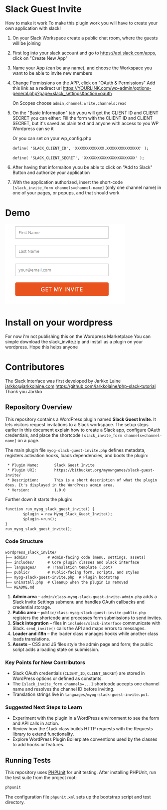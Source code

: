 # Slack Guest Invite
How to make it work
To make this plugin work you will have to create your own application with slack!

1. On your Slack Workspace create a public chat room, where the guests will be joining
2. First log into your slack account and go to https://api.slack.com/apps, click on "Create New App"
3. Name your App (can be any name), and choose the Workspace you want to be able to invite new members
4. Change Permissions on the APP, click on "OAuth & Permissions"
    Add this link as a redirect url
    https://YOURLINK.com/wp-admin/options-general.php?page=slack_settings&action=oauth

    On Scopes choose
    `admin,channel:write,channels:read`

5. On the "Basic Information" tab yuou will get the CLIENT ID and CLIENT SECRET you can either:
    Fill the form with the CLIENT ID and CLIENT SECRET, but it's saved as plain text and anyone with access to you WP Wordpress can se it

    Or you can set on your wp_config.php

    `define( 'SLACK_CLIENT_ID', 'XXXXXXXXXXXXX.XXXXXXXXXXXXXXX' );`

    `define( 'SLACK_CLIENT_SECRET', 'XXXXXXXXXXXXXXXXXXXXXXX' );`
    
6. After having that informaiton yuou be able to click on "Add to Slack" Button and authorize your application
7. With the application authorized, insert the short-code `[slack_invite_form channels=channel-name]` (only one channel name) in one of your pages, or popups, and that should work

# Demo
![Invite demo](/invite_demo.png)

# Install on your wordpress
For now i'm not publishing this on the Wordpress Marketplace 
You can simple download the slack_invite.zip and install as a plugin on your wordpress.
Hope this helps anyone
# Contributores 
The Slack Interface was first developed by Jarkko Laine <jarkko@jarkkolaine.com>
https://github.com/jarkkolaine/php-slack-tutorial
Thank you Jarkko



## Repository Overview
This repository contains a WordPress plugin named **Slack Guest Invite**. It lets visitors request invitations to a Slack workspace. The setup steps earlier in this document explain how to create a Slack app, configure OAuth credentials, and place the shortcode `[slack_invite_form channels=channel-name]` on a page.

The main plugin file `myog-slack-guest-invite.php` defines metadata, registers activation hooks, loads dependencies, and boots the plugin:

```
 * Plugin Name:       Slack Guest Invite
 * Plugin URI:        https://bitbucket.org/myowngames/slack-guest-invite/
 * Description:       This is a short description of what the plugin does. It's displayed in the WordPress admin area.
 * Version:           1.0.0
```

Further down it starts the plugin:

```
function run_myog_slack_guest_invite() {
        $plugin = new Myog_Slack_Guest_Invite();
        $plugin->run();
}
run_myog_slack_guest_invite();
```

### Code Structure

```
wordpress_slack_invite/
├── admin/         # Admin-facing code (menu, settings, assets)
├── includes/      # Core plugin classes and Slack interface
├── languages/     # Translation template (.pot)
├── public/        # Public-facing form, scripts, and styles
├── myog-slack-guest-invite.php  # Plugin bootstrap
├── uninstall.php  # Cleanup when the plugin is removed
└── README.md
```

1. **Admin area** – `admin/class-myog-slack-guest-invite-admin.php` adds a Slack Invite Settings submenu and handles OAuth callbacks and credential storage.
2. **Public area** – `public/class-myog-slack-guest-invite-public.php` registers the shortcode and processes form submissions to send invites.
3. **Slack integration** – files in `includes/slack-interface` communicate with Slack. `send_invite()` calls the API and maps errors to messages.
4. **Loader and i18n** – the loader class manages hooks while another class loads translations.
5. **Assets** – CSS and JS files style the admin page and form; the public script adds a loading state on submission.

### Key Points for New Contributors

- Slack OAuth credentials (`CLIENT_ID`, `CLIENT_SECRET`) are stored in WordPress options or defined as constants.
- The `[slack_invite_form channels=...]` shortcode accepts one channel name and resolves the channel ID before inviting.
- Translation strings live in `languages/myog-slack-guest-invite.pot`.

### Suggested Next Steps to Learn

- Experiment with the plugin in a WordPress environment to see the form and API calls in action.
- Review how the `Slack` class builds HTTP requests with the Requests library to extend functionality.
- Explore WordPress Plugin Boilerplate conventions used by the classes to add hooks or features.

## Running Tests

This repository uses [PHPUnit](https://phpunit.de/) for unit testing. After installing PHPUnit, run the test suite from the project root:

```bash
phpunit
```

The configuration file `phpunit.xml` sets up the bootstrap script and test directory.

